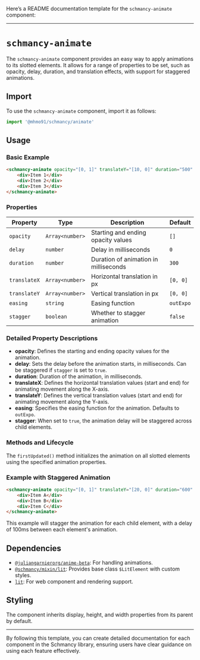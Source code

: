 Here’s a README documentation template for the `schmancy-animate` component:

---

# `schmancy-animate`

The `schmancy-animate` component provides an easy way to apply animations to its slotted elements. It allows for a range of properties to be set, such as opacity, delay, duration, and translation effects, with support for staggered animations.

## Import

To use the `schmancy-animate` component, import it as follows:

```javascript
import '@mhmo91/schmancy/animate'
```

## Usage

### Basic Example

```html
<schmancy-animate opacity="[0, 1]" translateY="[10, 0]" duration="500" easing="easeInOut">
	<div>Item 1</div>
	<div>Item 2</div>
	<div>Item 3</div>
</schmancy-animate>
```

### Properties

| Property     | Type            | Description                           | Default   |
| ------------ | --------------- | ------------------------------------- | --------- |
| `opacity`    | `Array<number>` | Starting and ending opacity values    | `[]`      |
| `delay`      | `number`        | Delay in milliseconds                 | `0`       |
| `duration`   | `number`        | Duration of animation in milliseconds | `300`     |
| `translateX` | `Array<number>` | Horizontal translation in px          | `[0, 0]`  |
| `translateY` | `Array<number>` | Vertical translation in px            | `[0, 0]`  |
| `easing`     | `string`        | Easing function                       | `outExpo` |
| `stagger`    | `boolean`       | Whether to stagger animation          | `false`   |

### Detailed Property Descriptions

- **opacity**: Defines the starting and ending opacity values for the animation.
- **delay**: Sets the delay before the animation starts, in milliseconds. Can be staggered if `stagger` is set to `true`.
- **duration**: Duration of the animation, in milliseconds.
- **translateX**: Defines the horizontal translation values (start and end) for animating movement along the X-axis.
- **translateY**: Defines the vertical translation values (start and end) for animating movement along the Y-axis.
- **easing**: Specifies the easing function for the animation. Defaults to `outExpo`.
- **stagger**: When set to `true`, the animation delay will be staggered across child elements.

### Methods and Lifecycle

The `firstUpdated()` method initializes the animation on all slotted elements using the specified animation properties.

### Example with Staggered Animation

```html
<schmancy-animate opacity="[0, 1]" translateY="[20, 0]" duration="600" delay="100" stagger>
	<div>Item A</div>
	<div>Item B</div>
	<div>Item C</div>
</schmancy-animate>
```

This example will stagger the animation for each child element, with a delay of 100ms between each element's animation.

## Dependencies

- [`@juliangarnierorg/anime-beta`](https://github.com/juliangarnier/anime): For handling animations.
- [`@schmancy/mixin/lit`](https://github.com/mhmo91/lit-mixins): Provides base class `$LitElement` with custom styles.
- [`lit`](https://lit.dev/): For web component and rendering support.

## Styling

The component inherits display, height, and width properties from its parent by default.

---

By following this template, you can create detailed documentation for each component in the Schmancy library, ensuring users have clear guidance on using each feature effectively.
